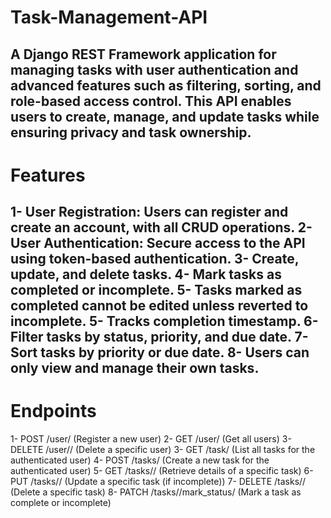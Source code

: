 # Task-Management-API
A Django REST Framework application for managing tasks with user authentication and advanced features such as filtering, sorting, and role-based access control. This API enables users to create, manage, and update tasks while ensuring privacy and task ownership.
------------------------------------------------------------------------------------
# Features
1- User Registration: Users can register and create an account, with all CRUD operations.
2- User Authentication: Secure access to the API using token-based authentication.
3- Create, update, and delete tasks.
4- Mark tasks as completed or incomplete.
5- Tasks marked as completed cannot be edited unless reverted to incomplete.
5- Tracks completion timestamp.
6- Filter tasks by status, priority, and due date.
7- Sort tasks by priority or due date.
8- Users can only view and manage their own tasks.
---------------------------------------------------------------------------------------
# Endpoints
1-  POST    /user/	      (Register a new user)
2-  GET     /user/	      (Get all users)
3-  DELETE  /user/<id>/	  (Delete a specific user)
3-  GET	    /task/	      (List all tasks for the authenticated user)
4-  POST	  /tasks/	      (Create a new task for the authenticated user)
5-  GET	    /tasks/<id>/	(Retrieve details of a specific task)
6-  PUT     /tasks/<id>/	(Update a specific task (if incomplete))
7-  DELETE	/tasks/<id>/	(Delete a specific task)
8-  PATCH	  /tasks/<id>/mark_status/	 (Mark a task as complete or incomplete)
